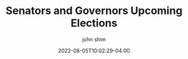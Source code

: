 ---
date: 2022-08-05T10:02:29-04:00
title: "Senators and Governors Upcoming Elections"
seo_title: "Senators and Governors Upcoming Elections"
description: Senators and Governors Upcoming Elections
author: john shim
url: /candidates/
weight: 1
---